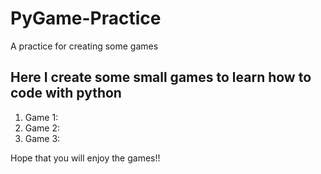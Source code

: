 # PyGame-Practice
A practice for creating some games

## Here I create some small games to learn how to code with python
1. Game 1:
2. Game 2:
3. Game 3:

Hope that you will enjoy the games!!



